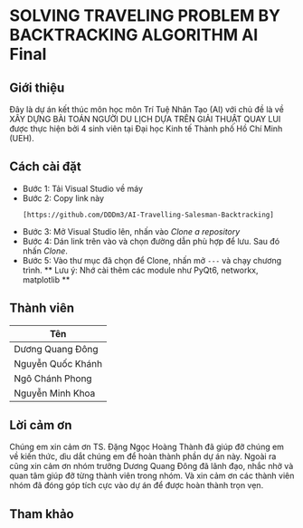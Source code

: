 # SOLVING TRAVELING PROBLEM BY BACKTRACKING ALGORITHM AI Final
## Giới thiệu
Đây là dự án kết thúc môn học môn Trí Tuệ Nhân Tạo (AI) với chủ đề là về XÂY DỰNG BÀI TOÁN NGƯỜI DU LỊCH DỰA TRÊN GIẢI THUẬT QUAY LUI được thực hiện bởi 4 sinh viên tại Đại học Kinh tế Thành phố Hồ Chí Minh (UEH).
## Cách cài đặt
* Bước 1: Tải Visual Studio về máy
* Bước 2: Copy link này
  ```
  [https://github.com/DDDm3/AI-Travelling-Salesman-Backtracking]
  ```
* Bước 3: Mở Visual Studio lên, nhấn vào *Clone a repository*
* Bước 4: Dán link trên vào và chọn đường dẫn phù hợp để lưu. Sau đó nhấn *Clone*.
* Bước 5: Vào thư mục đã chọn để Clone, nhấn mở ```---``` và chạy chương trình.
** Lưu ý: Nhớ cài thêm các module như PyQt6, networkx, matplotlib **

## Thành viên
| **Tên** |
----------|
Dương Quang Đông|
Nguyễn Quốc Khánh|
Ngô Chánh Phong|
Nguyễn Minh Khoa|
## Lời cảm ơn
Chúng em xin cảm ơn TS. Đặng Ngọc Hoàng Thành đã giúp đỡ chúng em về kiến thức, dìu dắt chúng em để hoàn thành phần dự án này. Ngoài ra cũng xin cảm ơn nhóm trưởng Dương Quang Đông đã lãnh đạo, nhắc nhở và quan tâm giúp đỡ từng thành viên trong nhóm. Và xin cảm ơn các thành viên nhóm đã đóng góp tích cực vào dự án để được hoàn thành trọn vẹn.
## Tham khảo
